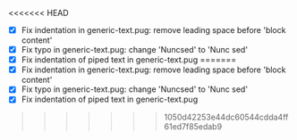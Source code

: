 <<<<<<< HEAD
- [x] Fix indentation in generic-text.pug: remove leading space before 'block content'
- [x] Fix typo in generic-text.pug: change 'Nuncsed' to 'Nunc sed'
- [x] Fix indentation of piped text in generic-text.pug
=======
- [x] Fix indentation in generic-text.pug: remove leading space before 'block content'
- [x] Fix typo in generic-text.pug: change 'Nuncsed' to 'Nunc sed'
- [x] Fix indentation of piped text in generic-text.pug
>>>>>>> 1050d42253e44dc60544cdda4ff61ed7f85edab9
